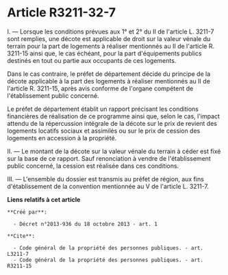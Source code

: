 # Article R3211-32-7

I. ― Lorsque les conditions prévues aux 1° et 2° du II de l'article L. 3211-7 sont remplies, une décote est applicable de
droit sur la valeur vénale du terrain pour la part de logements à réaliser mentionnés au II de l'article R. 3211-15 ainsi
que, le cas échéant, pour la part d'équipements publics destinés en tout ou partie aux occupants de ces logements. 

Dans le cas contraire, le préfet de département décide du principe de la décote applicable à la part des logements à réaliser
mentionnés au II de l'article R. 3211-15, après avis conforme de l'organe compétent de l'établissement public concerné. 

Le préfet de département établit un rapport précisant les conditions financières de réalisation de ce programme ainsi que,
selon le cas, l'impact attendu de la répercussion intégrale de la décote sur le prix de revient des logements locatifs
sociaux et assimilés ou sur le prix de cession des logements en accession à la propriété. 

II. ― Le montant de la décote sur la valeur vénale du terrain à céder est fixé sur la base de ce rapport. Sauf renonciation à
vendre de l'établissement public concerné, la cession est réalisée dans ces conditions. 

III. ― L'ensemble du dossier est transmis au préfet de région, aux fins d'établissement de la convention mentionnée au V de
l'article L. 3211-7.

**Liens relatifs à cet article**

	**Créé par**:

	  - Décret n°2013-936 du 18 octobre 2013 - art. 1

	**Cite**:

	  - Code général de la propriété des personnes publiques. - art. L3211-7
	  - Code général de la propriété des personnes publiques. - art. R3211-15
